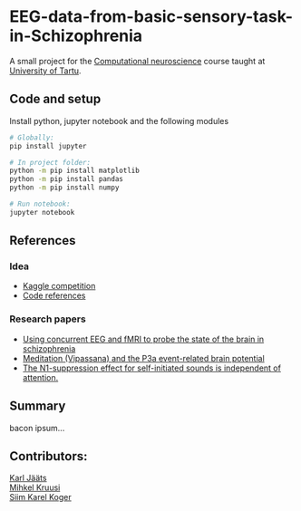 # EEG-data-from-basic-sensory-task-in-Schizophrenia

A small project for the [Computational neuroscience](https://courses.cs.ut.ee/2018/neuro/fall) course taught at [University of Tartu](https://www.ut.ee/en).

## Code and setup

Install python, jupyter notebook and the following modules

```bash
# Globally:
pip install jupyter

# In project folder:
python -m pip install matplotlib
python -m pip install pandas
python -m pip install numpy

# Run notebook:
jupyter notebook
```

## References

### Idea

- [Kaggle competition](https://www.kaggle.com/broach/button-tone-sz/home)  
- [Code references](https://www.kaggle.com/broach/replicating-did-i-do-that-paper-analyses-with-r)   
### Research papers
- [Using concurrent EEG and fMRI to probe the state of the brain in schizophrenia](https://www.ncbi.nlm.nih.gov/pmc/articles/PMC5008052/)  
- [Meditation (Vipassana) and the P3a event-related brain potential](https://www.ncbi.nlm.nih.gov/pubmed/18845193)  
- [The N1-suppression effect for self-initiated sounds is independent of attention.](https://www.ncbi.nlm.nih.gov/pubmed/23281832)    

## Summary
bacon ipsum...

## Contributors:

[Karl Jääts](https://github.com/karljaats)  
[Mihkel Kruusi](https://github.com/mihkelkruusi)  
[Siim Karel Koger](https://github.com/siimkkoger)  